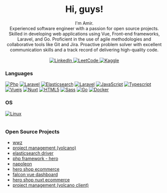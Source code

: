 <h1 align="center">Hi, guys!</h1>

<p align="center">
        I'm Amir.<br>
    Experienced software engineer with a passion for open source projects. Skilled in developing web applications using Vue, Front-end frameworks, Laravel, and Go. Proficient in the use of agile methodologies and collaborative tools like Git and Jira. Proactive problem solver with excellent communication skills and a track record of delivering high-quality code.
    <b></b><br><br>
    <a href="https://instagram.com/hilson.me">
        <img src="https://img.shields.io/badge/Instagram-E4405F?style=for-the-badge&logo=instagram&logoColor=white" alt="LinkedIn">
    </a>
        <a href="mailto:hilsonxhero.me@gmail.com">
        <img src="https://img.shields.io/badge/Gmail-D14836?style=for-the-badge&logo=gmail&logoColor=white" alt="LeetCode">
    </a>
    <a href="https://www.linkedin.com/in/hilson-hero">
        <img src="https://img.shields.io/badge/LinkedIn-0077B5?style=for-the-badge&logo=linkedin&logoColor=white" alt="Kaggle">
    </a>

</p>

### Languages

[![Php](https://img.shields.io/badge/php-black?style=for-the-badge&logo=php)](https://github.com/hilsonxhero)
[![Laravel](https://img.shields.io/badge/laravel-black?style=for-the-badge&logo=laravel)](https://github.com/hilsonxhero)
[![Elasticsearch](https://img.shields.io/badge/elasticsearch-black?style=for-the-badge&logo=elasticsearch)](https://github.com/hilsonxhero)
[![Laravel](https://img.shields.io/badge/mysql-black?style=for-the-badge&logo=mysql)](https://github.com/hilsonxhero)
[![JavaScript](https://img.shields.io/badge/javascript-black?style=for-the-badge&logo=javascript)](https://github.com/hilsonxhero)
[![Typescript](https://img.shields.io/badge/typescript-black?style=for-the-badge&logo=openjdk)](https://github.com/hilsonxhero)
[![Vuejs](https://img.shields.io/badge/vuejs-black?style=for-the-badge&logo=vue)](https://github.com/hilsonxhero)
[![Nuxt](https://img.shields.io/badge/nuxt-black?style=for-the-badge&logo=nuxt)](https://github.com/hilsonxhero)
[![HTML5](https://img.shields.io/badge/html5-black?style=for-the-badge&logo=html5)]()
[![Sass](https://img.shields.io/badge/sass-black?style=for-the-badge&logo=sass)]()
[![Go](https://img.shields.io/badge/go-black?style=for-the-badge&logo=go)]()
[![Docker](https://img.shields.io/badge/docker-black?style=for-the-badge&logo=docker)]()

### OS

[![Linux](https://img.shields.io/badge/linux-black?style=for-the-badge&logo=Linux)](https://github.com/hilsonxhero)

#

### Open Source Projects

- [wwz](https://github.com/Hilsonxhero/wwz)
- [project management (volcano)](https://github.com/Hilsonxhero/volcano)
- [elasticsearch driver](https://github.com/Hilsonxhero/laravel-elastic-vision)
- [php framework - hero](https://github.com/Hilsonxhero/hero)
- [napoleon](https://github.com/Hilsonxhero/napoleon)
- [hero shop ecommerce](https://github.com/Hilsonxhero/hero-shop)
- [falcon vue dashboard](https://github.com/Hilsonxhero/falcon-db)
- [hero shop nuxt ecommerce ](https://github.com/Hilsonxhero/hero-ecommerce-nuxt)
- [project management (volcano client)](https://github.com/Hilsonxhero/volcano-client)

